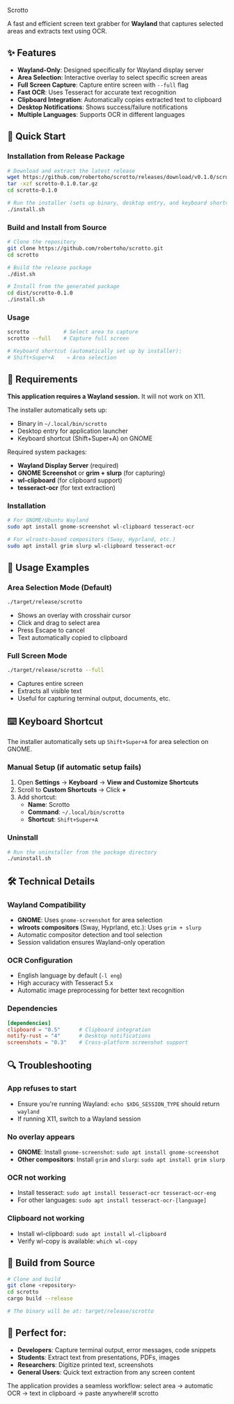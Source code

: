 Scrotto

A fast and efficient screen text grabber for **Wayland** that captures selected areas and extracts text using OCR.

## ✨ Features

- **Wayland-Only**: Designed specifically for Wayland display server
- **Area Selection**: Interactive overlay to select specific screen areas
- **Full Screen Capture**: Capture entire screen with `--full` flag
- **Fast OCR**: Uses Tesseract for accurate text recognition
- **Clipboard Integration**: Automatically copies extracted text to clipboard
- **Desktop Notifications**: Shows success/failure notifications
- **Multiple Languages**: Supports OCR in different languages

## 🚀 Quick Start

### Installation from Release Package
```bash
# Download and extract the latest release
wget https://github.com/robertoho/scrotto/releases/download/v0.1.0/scrotto-0.1.0.tar.gz
tar -xzf scrotto-0.1.0.tar.gz
cd scrotto-0.1.0

# Run the installer (sets up binary, desktop entry, and keyboard shortcut)
./install.sh
```

### Build and Install from Source
```bash
# Clone the repository
git clone https://github.com/robertoho/scrotto.git
cd scrotto

# Build the release package
./dist.sh

# Install from the generated package
cd dist/scrotto-0.1.0
./install.sh
```

### Usage
```bash
scrotto           # Select area to capture
scrotto --full    # Capture full screen

# Keyboard shortcut (automatically set up by installer):
# Shift+Super+A    → Area selection
```

## 🔧 Requirements

**This application requires a Wayland session.** It will not work on X11.

The installer automatically sets up:
- Binary in `~/.local/bin/scrotto`
- Desktop entry for application launcher
- Keyboard shortcut (Shift+Super+A) on GNOME

Required system packages:
- **Wayland Display Server** (required)
- **GNOME Screenshot** or **grim + slurp** (for capturing)
- **wl-clipboard** (for clipboard support)
- **tesseract-ocr** (for text extraction)

### Installation
```bash
# For GNOME/Ubuntu Wayland
sudo apt install gnome-screenshot wl-clipboard tesseract-ocr

# For wlroots-based compositors (Sway, Hyprland, etc.)
sudo apt install grim slurp wl-clipboard tesseract-ocr
```

## 📖 Usage Examples

### Area Selection Mode (Default)
```bash
./target/release/scrotto
```
- Shows an overlay with crosshair cursor
- Click and drag to select area
- Press Escape to cancel
- Text automatically copied to clipboard

### Full Screen Mode
```bash
./target/release/scrotto --full
```
- Captures entire screen
- Extracts all visible text
- Useful for capturing terminal output, documents, etc.

## ⌨️ Keyboard Shortcut

The installer automatically sets up `Shift+Super+A` for area selection on GNOME.

### Manual Setup (if automatic setup fails)
1. Open **Settings** → **Keyboard** → **View and Customize Shortcuts**
2. Scroll to **Custom Shortcuts** → Click **+**
3. Add shortcut:
   - **Name**: Scrotto
   - **Command**: `~/.local/bin/scrotto`
   - **Shortcut**: `Shift+Super+A`

### Uninstall
```bash
# Run the uninstaller from the package directory
./uninstall.sh
```

## 🛠️ Technical Details

### Wayland Compatibility
- **GNOME**: Uses `gnome-screenshot` for area selection
- **wlroots compositors** (Sway, Hyprland, etc.): Uses `grim + slurp`
- Automatic compositor detection and tool selection
- Session validation ensures Wayland-only operation

### OCR Configuration
- English language by default (`-l eng`)
- High accuracy with Tesseract 5.x
- Automatic image preprocessing for better text recognition

### Dependencies
```toml
[dependencies]
clipboard = "0.5"      # Clipboard integration
notify-rust = "4"      # Desktop notifications
screenshots = "0.3"    # Cross-platform screenshot support
```

## 🔍 Troubleshooting

### App refuses to start
- Ensure you're running Wayland: `echo $XDG_SESSION_TYPE` should return `wayland`
- If running X11, switch to a Wayland session

### No overlay appears
- **GNOME**: Install `gnome-screenshot`: `sudo apt install gnome-screenshot`
- **Other compositors**: Install `grim` and `slurp`: `sudo apt install grim slurp`

### OCR not working
- Install tesseract: `sudo apt install tesseract-ocr tesseract-ocr-eng`
- For other languages: `sudo apt install tesseract-ocr-[language]`

### Clipboard not working
- Install wl-clipboard: `sudo apt install wl-clipboard`
- Verify wl-copy is available: `which wl-copy`

## 📝 Build from Source

```bash
# Clone and build
git clone <repository>
cd scrotto
cargo build --release

# The binary will be at: target/release/scrotto
```

## 🎯 Perfect for:

- **Developers**: Capture terminal output, error messages, code snippets
- **Students**: Extract text from presentations, PDFs, images
- **Researchers**: Digitize printed text, screenshots
- **General Users**: Quick text extraction from any screen content

The application provides a seamless workflow: select area → automatic OCR → text in clipboard → paste anywhere!# scrotto
